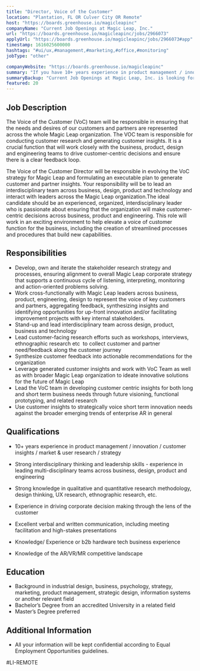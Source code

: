 ```yaml
---
title: "Director, Voice of the Customer"
location: "Plantation, FL OR Culver City OR Remote"
host: "https://boards.greenhouse.io/magicleapinc"
companyName: "Current Job Openings at Magic Leap, Inc."
url: "https://boards.greenhouse.io/magicleapinc/jobs/2966073"
applyUrl: "https://boards.greenhouse.io/magicleapinc/jobs/2966073#app"
timestamp: 1616025600000
hashtags: "#ui/ux,#management,#marketing,#office,#monitoring"
jobType: "other"

companyWebsite: "https://boards.greenhouse.io/magicleapinc"
summary: "If you have 10+ years experience in product management / innovation / customer insights / market &amp, Current Job Openings at Magic Leap, Inc. has a job opening for a director"
summaryBackup: "Current Job Openings at Magic Leap, Inc. is looking for a director that has experience in: #ui/ux, #management, #marketing."
featured: 20
---
```


## Job Description

The Voice of the Customer (VoC) team will be responsible in ensuring that the needs and desires of our customers and partners are represented across the whole Magic Leap organization. The VOC team is responsible for conducting customer research and generating customer insights. It is a crucial function that will work closely with the business, product, design and engineering teams to drive customer-centric decisions and ensure there is a clear feedback loop.

The Voice of the Customer Director will be responsible in evolving the VoC strategy for Magic Leap and formulating an executable plan to generate customer and partner insights. Your responsibility will be to lead an interdisciplinary team across business, design, product and technology and interact with leaders across the Magic Leap organization.The ideal candidate should be an experienced, organized, interdisciplinary leader who is passionate about ensuring that the organization will make customer-centric decisions across business, product and engineering. This role will work in an exciting environment to help elevate a voice of customer function for the business, including the creation of streamlined processes and procedures that build new capabilities.

## Responsibilities

*   Develop, own and iterate the stakeholder research strategy and processes, ensuring alignment to overall Magic Leap corporate strategy that supports a continuous cycle of listening, interpreting, monitoring and action-oriented problems solving.
*   Work cross-functionally with Magic Leap leaders across business, product, engineering, design to represent the voice of key customers and partners, aggregating feedback, synthesizing insights and identifying opportunities for up-front innovation and/or facilitating improvement projects with key internal stakeholders.
*   Stand-up and lead interdisciplinary team across design, product, business and technology
*   Lead customer-facing research efforts such as workshops, interviews, ethnographic research etc  to collect customer and partner need/feedback along the customer journey
*   Synthesize customer feedback into actionable recommendations for the organization
*   Leverage generated customer insights and work with VoC Team as well as with broader Magic Leap organization to ideate innovative solutions for the future of Magic Leap 
*   Lead the VoC team in developing customer centric insights for both long and short term business needs through future visioning, functional prototyping, and related research
*   Use customer insights to strategically voice short term innovation needs against the broader emerging trends of enterprise AR in general

## Qualifications

*   10+ years experience in product management / innovation / customer insights / market & user research / strategy 
*   Strong interdisciplinary thinking and leadership skills - experience in leading multi-disciplinary teams across business, design, product and engineering 
*   Strong knowledge in qualitative and quantitative research methodology, design thinking, UX research, ethnographic research, etc. 
*   Experience in driving corporate decision making through the lens of the customer

*   Excellent verbal and written communication, including meeting facilitation and high-stakes presentations

*   Knowledge/ Experience or b2b hardware tech business experience
*   Knowledge of the AR/VR/MR competitive landscape

## Education

*   Background in industrial design, business, psychology, strategy, marketing, product management, strategic design, information systems or another relevant field
*   Bachelor’s Degree from an accredited University in a related field
*   Master’s Degree preferred

## Additional Information

*   All your information will be kept confidential according to Equal Employment Opportunities guidelines.

#LI-REMOTE
